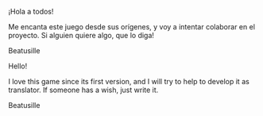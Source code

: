 ¡Hola a todos!

Me encanta este juego desde sus orígenes, y voy a intentar colaborar en
el proyecto. Si alguien quiere algo, que lo diga!

Beatusille

Hello!

I love this game since its first version, and I will try to help to
develop it as translator. If someone has a wish, just write it.

Beatusille